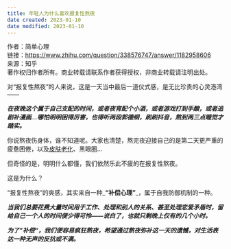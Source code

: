 ```yaml
---
title: 年轻人为什么喜欢报复性熬夜
date created: 2023-01-10
date modified: 2023-01-10
---
```


作者：简单心理  
链接：https://www.zhihu.com/question/338576747/answer/1182958606  
来源：知乎  
著作权归作者所有。商业转载请联系作者获得授权，非商业转载请注明出处。  

对“报复性熬夜”的人来说，这是一天当中最后一道仪式感，是无比珍贵的心灵港湾——

_**在夜晚这个属于自己支配的时间，或者夜宵配个小酒，或者游戏打到手酸，或者追剧补漫画…哪怕明明困得厉害，也得听两段郭德纲，刷刷抖音，熬到两三点睡觉才踏实。**_

你说熬夜伤身体，谁不知道呢。大家也清楚，熬完夜迎接自己的是第二天更严重的疲惫困倦，以及[皮肤老化](https://www.zhihu.com/search?q=%E7%9A%AE%E8%82%A4%E8%80%81%E5%8C%96&search_source=Entity&hybrid_search_source=Entity&hybrid_search_extra=%7B%22sourceType%22%3A%22answer%22%2C%22sourceId%22%3A1182958606%7D)、黑眼圈…

但奇怪的是，明明什么都懂，我们依然乐此不疲的在报复性熬夜。

这是为什么？

“报复性熬夜”的爽感，其实来自一种_**“补偿心理”**_，属于自我防御机制的一种。

  

_**当我们总要花费大量时间用于工作、处理和别人的关系、甚至处理恋爱矛盾时，留给自己一个人的时间便少得可怜——说白了，也就只剩晚上仅有的几个小时。**_

_**为了”补偿“，我们便容易疯狂熬夜，希望通过熬夜弥补这一天的遗憾，对生活表达一种无声的反抗或不满。**_
